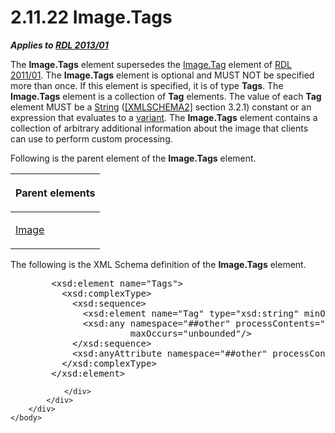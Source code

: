 <html dir="LTR" xmlns:mshelp="http://msdn.microsoft.com/mshelp" xmlns:ddue="http://ddue.schemas.microsoft.com/authoring/2003/5" xmlns:xlink="http://www.w3.org/1999/xlink" xmlns:tool="http://www.microsoft.com/tooltip">
    <head>
        <meta http-equiv="Content-Type" content="text/html; CHARSET=utf-8"></meta>
        <meta name="save" content="history"></meta>
        <title>2.11.22 Image.Tags</title>
        <xml>
            <mshelp:toctitle title="2.11.22 Image.Tags"></mshelp:toctitle>
            <mshelp:rltitle title="[MS-RDL]: Image.Tags"></mshelp:rltitle>
            <mshelp:keyword index="A" term="92236b94-3ca6-477c-bca4-e7ba4a498edd"></mshelp:keyword>
            <mshelp:attr name="DCSext.ContentType" value="open specification"></mshelp:attr>
            <mshelp:attr name="AssetID" value="92236b94-3ca6-477c-bca4-e7ba4a498edd"></mshelp:attr>
            <mshelp:attr name="TopicType" value="kbRef"></mshelp:attr>
            <mshelp:attr name="DCSext.Title" value="[MS-RDL]: Image.Tags" />
        </xml>
    </head>
    <body>
        <div id="header">
            <h1 class="heading">2.11.22 Image.Tags</h1>
        </div>
        <div id="mainSection">
            <div id="mainBody">
                <div id="allHistory" class="saveHistory"></div>
                <div id="sectionSection0" class="section" name="collapseableSection">
                    

<p><b><i>Applies to </i></b><a href="c5c219b8-4b13-4c49-9c86-6a07aab39823.htm"><b><i>RDL 2013/01</i></b></a></p>

<p>The <b>Image.Tags</b> element supersedes the <a href="c601867f-a50a-4735-9da0-7405a4032570.htm">Image.Tag</a> element of <a href="bf2bab1a-b608-4bcc-b718-1cc1baa9579c.htm">RDL 2011/01</a>. The <b>Image.Tags</b>
element is optional and MUST NOT be specified more than once. If this element
is specified, it is of type <b>Tags</b>. The <b>Image.Tags</b> element is a
collection of <b>Tag</b> elements. The value of each <b>Tag</b> element MUST be
a <a href="1ed81ef3-a683-45e3-aaad-bd2bbe71bc3d.htm">String</a> (<a href="https://go.microsoft.com/fwlink/?LinkId=90610">[XMLSCHEMA2]</a> section
3.2.1) constant or an expression that evaluates to a <a href="b2482b3f-74ab-4ca8-a9e5-c07955011743.htm#gt_a3af3eaf-64b7-499b-a95f-193cd4c27812">variant</a>. The <b>Image.Tags</b>
element contains a collection of arbitrary additional information about the
image that clients can use to perform custom processing.</p>

<p>Following is the parent element of the <b>Image.Tags</b>
element.</p>

<table>
 <thead>
  <tr>
   <th>
   <p>Parent elements</p>
   </th>
  </tr>
 </thead>
 <tr>
  <td>
  <p><a href="63e1e5ab-7c49-4f62-8dbd-62d85de2b153.htm">Image</a></p>
  </td>
 </tr>
</table>

<p>The following is the XML Schema definition of the <b>Image.Tags</b>
element.</p>

<dl>
<dd>
<div><pre>   &lt;xsd:element name=&quot;Tags&quot;&gt;
     &lt;xsd:complexType&gt;
       &lt;xsd:sequence&gt;
         &lt;xsd:element name=&quot;Tag&quot; type=&quot;xsd:string&quot; minOccurs=&quot;1&quot; maxOccurs=&quot;unbounded&quot; /&gt;
         &lt;xsd:any namespace=&quot;##other&quot; processContents=&quot;lax&quot; minOccurs=&quot;0&quot; 
                  maxOccurs=&quot;unbounded&quot;/&gt;
       &lt;/xsd:sequence&gt;
       &lt;xsd:anyAttribute namespace=&quot;##other&quot; processContents=&quot;lax&quot; /&gt;
     &lt;/xsd:complexType&gt;
   &lt;/xsd:element&gt;
</pre></div>
</dd></dl>


                </div>
            </div>
        </div>
    </body>
</html>